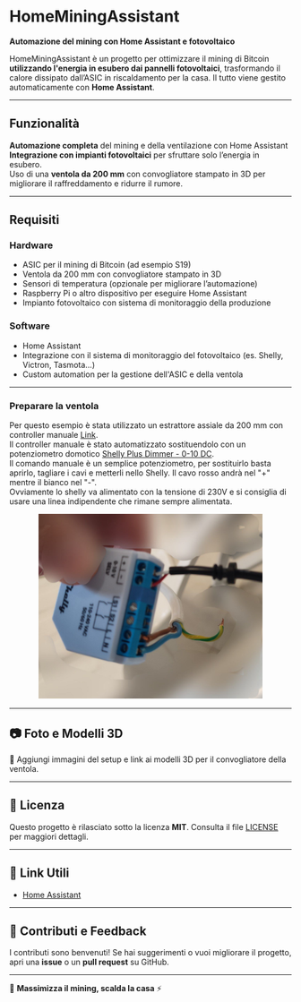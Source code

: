 # HomeMiningAssistant

**Automazione del mining con Home Assistant e fotovoltaico**

HomeMiningAssistant è un progetto per ottimizzare il mining di Bitcoin **utilizzando l'energia in esubero dai pannelli fotovoltaici**, trasformando il calore dissipato dall’ASIC in riscaldamento per la casa. Il tutto viene gestito automaticamente con **Home Assistant**.

---

## Funzionalità

**Automazione completa** del mining e della ventilazione con Home Assistant  
**Integrazione con impianti fotovoltaici** per sfruttare solo l’energia in esubero.  
Uso di una **ventola da 200 mm** con convogliatore stampato in 3D per migliorare il raffreddamento e ridurre il rumore.

---

##  Requisiti

### Hardware
- ASIC per il mining di Bitcoin (ad esempio S19)
- Ventola da 200 mm con convogliatore stampato in 3D 
- Sensori di temperatura (opzionale per migliorare l’automazione)
- Raspberry Pi o altro dispositivo per eseguire Home Assistant
- Impianto fotovoltaico con sistema di monitoraggio della produzione

### Software
- Home Assistant
- Integrazione con il sistema di monitoraggio del fotovoltaico (es. Shelly, Victron, Tasmota...)
- Custom automation per la gestione dell'ASIC e della ventola

---
### Preparare la ventola
Per questo esempio è stata utilizzato un estrattore assiale da 200 mm con controller manuale [Link](https://amzn.to/3Qj2M2Y).<br>
Il controller manuale è stato automatizzato sostituendolo con un potenziometro domotico [Shelly Plus Dimmer - 0-10 DC](https://amzn.to/432Y94R).<br>
Il comando manuale è un semplice potenziometro, per sostituirlo basta aprirlo, tagliare i cavi e metterli nello Shelly. Il cavo rosso andrà nel "+" mentre il bianco nel "-".<br>
Ovviamente lo shelly va alimentato con la tensione di 230V e si consiglia di usare una linea indipendente che rimane sempre alimentata.<br>
<div align="center">
<img src="immagini/Shelly_0-10.jpg" alt="Shelly Plus Dimmer 0-10 DC che controlla ventola" width="400">
</div>

---

## 📷 Foto e Modelli 3D
📌 Aggiungi immagini del setup e link ai modelli 3D per il convogliatore della ventola.

---

## 📜 Licenza
Questo progetto è rilasciato sotto la licenza **MIT**. Consulta il file [LICENSE](LICENSE) per maggiori dettagli.

---

## 🔗 Link Utili
- [Home Assistant](https://www.home-assistant.io/)

---

## 💬 Contributi e Feedback
I contributi sono benvenuti! Se hai suggerimenti o vuoi migliorare il progetto, apri una **issue** o un **pull request** su GitHub.

---

🚀 **Massimizza il mining, scalda la casa** ⚡
